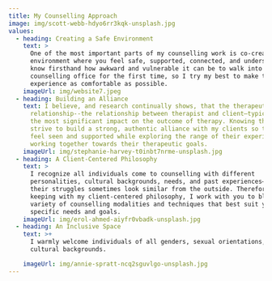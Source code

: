 ```yaml
---
title: My Counselling Approach
image: img/scott-webb-hdyo6rr3kqk-unsplash.jpg
values:
  - heading: Creating a Safe Environment
    text: >
      One of the most important parts of my counselling work is co-creating an
      environment where you feel safe, supported, connected, and understood. I
      know firsthand how awkward and vulnerable it can be to walk into a
      counselling office for the first time, so I try my best to make the
      experience as comfortable as possible. 
    imageUrl: img/website7.jpeg
  - heading: Building an Alliance
    text: I believe, and research continually shows, that the therapeutic
      relationship--the relationship between therapist and client—typically has
      the most significant impact on the outcome of therapy. Knowing this, I
      strive to build a strong, authentic alliance with my clients so that they
      feel seen and supported while exploring the range of their experience and
      working together towards their therapeutic goals.
    imageUrl: img/stephanie-harvey-t0inbt7nrme-unsplash.jpg
  - heading: A Client-Centered Philosophy
    text: >
      I recognize all individuals come to counselling with different
      personalities, cultural backgrounds, needs, and past experiences—even if
      their struggles sometimes look similar from the outside. Therefore, in
      keeping with my client-centered philosophy, I work with you to blend a
      variety of counselling modalities and techniques that best suit your
      specific needs and goals.  
    imageUrl: img/erol-ahmed-aiyfr0vbadk-unsplash.jpg
  - heading: An Inclusive Space
    text: >+
      I warmly welcome individuals of all genders, sexual orientations, and
      cultural backgrounds.

    imageUrl: img/annie-spratt-ncq2sguvlgo-unsplash.jpg
---
```

